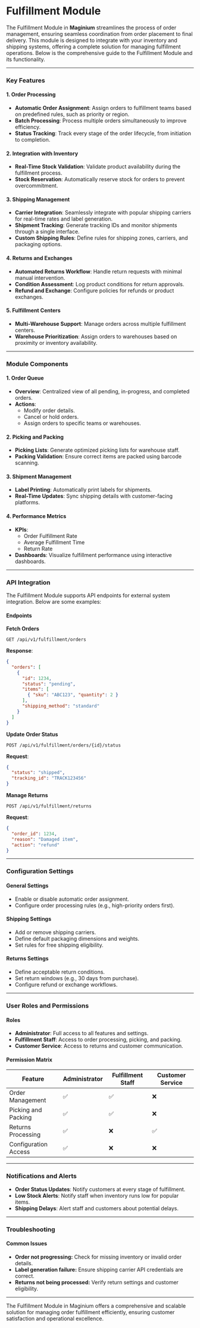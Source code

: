 # Fulfillment Module

The Fulfillment Module in **Maginium** streamlines the process of order management, ensuring seamless coordination from order placement to final delivery. This module is designed to integrate with your inventory and shipping systems, offering a complete solution for managing fulfillment operations. Below is the comprehensive guide to the Fulfillment Module and its functionality.

***

### Key Features

#### 1. **Order Processing**

* **Automatic Order Assignment**: Assign orders to fulfillment teams based on predefined rules, such as priority or region.
* **Batch Processing**: Process multiple orders simultaneously to improve efficiency.
* **Status Tracking**: Track every stage of the order lifecycle, from initiation to completion.

#### 2. **Integration with Inventory**

* **Real-Time Stock Validation**: Validate product availability during the fulfillment process.
* **Stock Reservation**: Automatically reserve stock for orders to prevent overcommitment.

#### 3. **Shipping Management**

* **Carrier Integration**: Seamlessly integrate with popular shipping carriers for real-time rates and label generation.
* **Shipment Tracking**: Generate tracking IDs and monitor shipments through a single interface.
* **Custom Shipping Rules**: Define rules for shipping zones, carriers, and packaging options.

#### 4. **Returns and Exchanges**

* **Automated Returns Workflow**: Handle return requests with minimal manual intervention.
* **Condition Assessment**: Log product conditions for return approvals.
* **Refund and Exchange**: Configure policies for refunds or product exchanges.

#### 5. **Fulfillment Centers**

* **Multi-Warehouse Support**: Manage orders across multiple fulfillment centers.
* **Warehouse Prioritization**: Assign orders to warehouses based on proximity or inventory availability.

***

### Module Components

#### **1. Order Queue**

* **Overview**: Centralized view of all pending, in-progress, and completed orders.
* **Actions**:
  * Modify order details.
  * Cancel or hold orders.
  * Assign orders to specific teams or warehouses.

#### **2. Picking and Packing**

* **Picking Lists**: Generate optimized picking lists for warehouse staff.
* **Packing Validation**: Ensure correct items are packed using barcode scanning.

#### **3. Shipment Management**

* **Label Printing**: Automatically print labels for shipments.
* **Real-Time Updates**: Sync shipping details with customer-facing platforms.

#### **4. Performance Metrics**

* **KPIs**:
  * Order Fulfillment Rate
  * Average Fulfillment Time
  * Return Rate
* **Dashboards**: Visualize fulfillment performance using interactive dashboards.

***

### API Integration

The Fulfillment Module supports API endpoints for external system integration. Below are some examples:

#### **Endpoints**

**Fetch Orders**

```http
GET /api/v1/fulfillment/orders
```

**Response**:

```json
{
  "orders": [
    {
      "id": 1234,
      "status": "pending",
      "items": [
        { "sku": "ABC123", "quantity": 2 }
      ],
      "shipping_method": "standard"
    }
  ]
}
```

**Update Order Status**

```http
POST /api/v1/fulfillment/orders/{id}/status
```

**Request**:

```json
{
  "status": "shipped",
  "tracking_id": "TRACK123456"
}
```

**Manage Returns**

```http
POST /api/v1/fulfillment/returns
```

**Request**:

```json
{
  "order_id": 1234,
  "reason": "Damaged item",
  "action": "refund"
}
```

***

### Configuration Settings

#### **General Settings**

* Enable or disable automatic order assignment.
* Configure order processing rules (e.g., high-priority orders first).

#### **Shipping Settings**

* Add or remove shipping carriers.
* Define default packaging dimensions and weights.
* Set rules for free shipping eligibility.

#### **Returns Settings**

* Define acceptable return conditions.
* Set return windows (e.g., 30 days from purchase).
* Configure refund or exchange workflows.

***

### User Roles and Permissions

#### **Roles**

* **Administrator**: Full access to all features and settings.
* **Fulfillment Staff**: Access to order processing, picking, and packing.
* **Customer Service**: Access to returns and customer communication.

#### **Permission Matrix**

| Feature              | Administrator | Fulfillment Staff | Customer Service |
| -------------------- | ------------- | ----------------- | ---------------- |
| Order Management     | ✅             | ✅                 | ❌                |
| Picking and Packing  | ✅             | ✅                 | ❌                |
| Returns Processing   | ✅             | ❌                 | ✅                |
| Configuration Access | ✅             | ❌                 | ❌                |

***

### Notifications and Alerts

* **Order Status Updates**: Notify customers at every stage of fulfillment.
* **Low Stock Alerts**: Notify staff when inventory runs low for popular items.
* **Shipping Delays**: Alert staff and customers about potential delays.

***

### Troubleshooting

#### Common Issues

* **Order not progressing:** Check for missing inventory or invalid order details.
* **Label generation failure:** Ensure shipping carrier API credentials are correct.
* **Returns not being processed:** Verify return settings and customer eligibility.



***

The Fulfillment Module in Maginium offers a comprehensive and scalable solution for managing order fulfillment efficiently, ensuring customer satisfaction and operational excellence.
